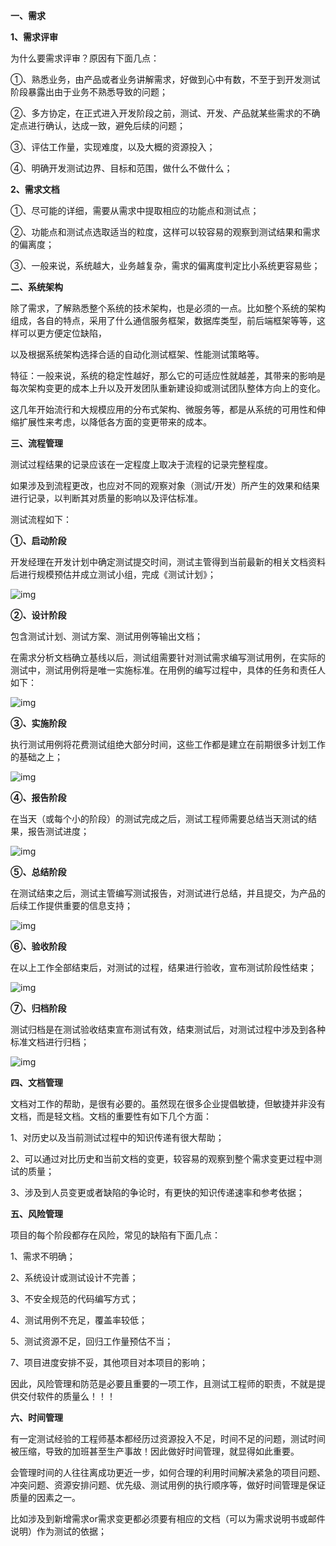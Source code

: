 **一、需求**

**1、需求评审**

为什么要需求评审？原因有下面几点：

①、熟悉业务，由产品或者业务讲解需求，好做到心中有数，不至于到开发测试阶段暴露出由于业务不熟悉导致的问题；

②、多方协定，在正式进入开发阶段之前，测试、开发、产品就某些需求的不确定点进行确认，达成一致，避免后续的问题；

③、评估工作量，实现难度，以及大概的资源投入；

④、明确开发测试边界、目标和范围，做什么不做什么；

**2、需求文档**

①、尽可能的详细，需要从需求中提取相应的功能点和测试点；

②、功能点和测试点选取适当的粒度，这样可以较容易的观察到测试结果和需求的偏离度；

③、一般来说，系统越大，业务越复杂，需求的偏离度判定比小系统更容易些；

 

**二、系统架构**

除了需求，了解熟悉整个系统的技术架构，也是必须的一点。比如整个系统的架构组成，各自的特点，采用了什么通信服务框架，数据库类型，前后端框架等等，这样可以更方便定位缺陷，

以及根据系统架构选择合适的自动化测试框架、性能测试策略等。

特征：一般来说，系统的稳定性越好，那么它的可适应性就越差，其带来的影响是每次架构变更的成本上升以及开发团队重新建设抑或测试团队整体方向上的变化。

这几年开始流行和大规模应用的分布式架构、微服务等，都是从系统的可用性和伸缩扩展性来考虑，以降低各方面的变更带来的成本。

 

**三、流程管理**

测试过程结果的记录应该在一定程度上取决于流程的记录完整程度。

如果涉及到流程更改，也应对不同的观察对象（测试/开发）所产生的效果和结果进行记录，以判断其对质量的影响以及评估标准。

测试流程如下：

**①、启动阶段**

开发经理在开发计划中确定测试提交时间，测试主管得到当前最新的相关文档资料后进行规模预估并成立测试小组，完成《测试计划》；

![img](https://images2018.cnblogs.com/blog/983980/201803/983980-20180320223829626-785608182.png)

**②、设计阶段**

包含测试计划、测试方案、测试用例等输出文档；

在需求分析文档确立基线以后，测试组需要针对测试需求编写测试用例，在实际的测试中，测试用例将是唯一实施标准。在用例的编写过程中，具体的任务和责任人如下：

![img](https://images2018.cnblogs.com/blog/983980/201803/983980-20180320223935575-73784935.png)

**③、实施阶段**

执行测试用例将花费测试组绝大部分时间，这些工作都是建立在前期很多计划工作的基础之上；

![img](https://images2018.cnblogs.com/blog/983980/201803/983980-20180320224020426-1966534964.png)

**④、报告阶段**

在当天（或每个小的阶段）的测试完成之后，测试工程师需要总结当天测试的结果，报告测试进度；

![img](https://images2018.cnblogs.com/blog/983980/201803/983980-20180320224120528-1655876738.png)

**⑤、总结阶段**

在测试结束之后，测试主管编写测试报告，对测试进行总结，并且提交，为产品的后续工作提供重要的信息支持；

 ![img](https://images2018.cnblogs.com/blog/983980/201803/983980-20180320224210128-97868128.png)

**⑥、验收阶段**

在以上工作全部结束后，对测试的过程，结果进行验收，宣布测试阶段性结束；

 ![img](https://images2018.cnblogs.com/blog/983980/201803/983980-20180320224302236-1416252297.png)

**⑦、归档阶段**

测试归档是在测试验收结束宣布测试有效，结束测试后，对测试过程中涉及到各种标准文档进行归档；

 ![img](https://images2018.cnblogs.com/blog/983980/201803/983980-20180320224337893-39802079.png)

 

**四、文档管理**

文档对工作的帮助，是很有必要的。虽然现在很多企业提倡敏捷，但敏捷并非没有文档，而是轻文档。文档的重要性有如下几个方面：

1、对历史以及当前测试过程中的知识传递有很大帮助；

2、可以通过对比历史和当前文档的变更，较容易的观察到整个需求变更过程中测试的质量；

3、涉及到人员变更或者缺陷的争论时，有更快的知识传递速率和参考依据；

 

**五、风险管理**

项目的每个阶段都存在风险，常见的缺陷有下面几点：

1、需求不明确；

2、系统设计或测试设计不完善；

3、不安全规范的代码编写方式；

4、测试用例不充足，覆盖率较低；

5、测试资源不足，回归工作量预估不当；

7、项目进度安排不妥，其他项目对本项目的影响；

因此，风险管理和防范是必要且重要的一项工作，且测试工程师的职责，不就是提供交付软件的质量么！！！

 

**六、时间管理**

有一定测试经验的工程师基本都经历过资源投入不足，时间不足的问题，测试时间被压缩，导致的加班甚至生产事故！因此做好时间管理，就显得如此重要。

会管理时间的人往往离成功更近一步，如何合理的利用时间解决紧急的项目问题、冲突问题、资源安排问题、优先级、测试用例的执行顺序等，做好时间管理是保证质量的因素之一。 

比如涉及到新增需求or需求变更都必须要有相应的文档（可以为需求说明书或邮件说明）作为测试的依据；